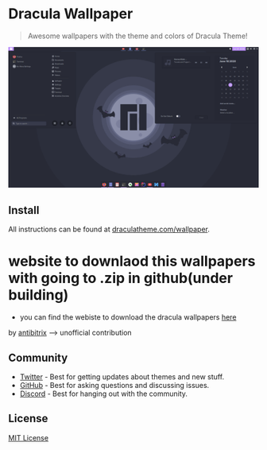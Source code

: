 # Dracula Wallpaper

> Awesome wallpapers with the theme and colors of Dracula Theme!

![Screenshot](./screenshot.png)

## Install

All instructions can be found at [draculatheme.com/wallpaper](https://draculatheme.com/wallpaper).

# website to downlaod this wallpapers with going to .zip in github(under building)

 - you can find the webiste to download the dracula wallpapers [here]()

by [antibitrix](https://antibitrix.wordpress.com/) 
--> unofficial contribution

## Community

- [Twitter](https://twitter.com/draculatheme) - Best for getting updates about themes and new stuff.
- [GitHub](https://github.com/dracula/dracula-theme/discussions) - Best for asking questions and discussing issues.
- [Discord](https://draculatheme.com/discord-invite) - Best for hanging out with the community.

## License

[MIT License](./LICENSE)
